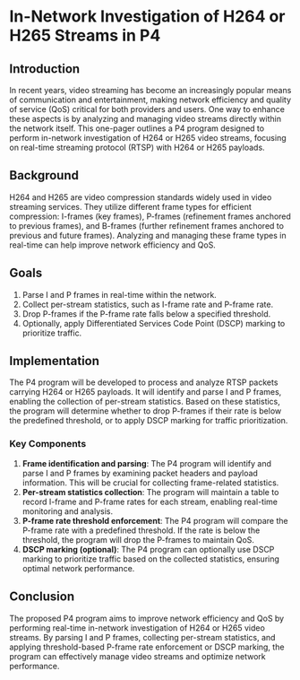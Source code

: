 # In-Network Investigation of H264 or H265 Streams in P4

## Introduction
In recent years, video streaming has become an increasingly popular means of communication and entertainment, making network efficiency and quality of service (QoS) critical for both providers and users. One way to enhance these aspects is by analyzing and managing video streams directly within the network itself. This one-pager outlines a P4 program designed to perform in-network investigation of H264 or H265 video streams, focusing on real-time streaming protocol (RTSP) with H264 or H265 payloads.

## Background
H264 and H265 are video compression standards widely used in video streaming services. They utilize different frame types for efficient compression: I-frames (key frames), P-frames (refinement frames anchored to previous frames), and B-frames (further refinement frames anchored to previous and future frames). Analyzing and managing these frame types in real-time can help improve network efficiency and QoS.

## Goals
1. Parse I and P frames in real-time within the network.
2. Collect per-stream statistics, such as I-frame rate and P-frame rate.
3. Drop P-frames if the P-frame rate falls below a specified threshold.
4. Optionally, apply Differentiated Services Code Point (DSCP) marking to prioritize traffic.

## Implementation
The P4 program will be developed to process and analyze RTSP packets carrying H264 or H265 payloads. It will identify and parse I and P frames, enabling the collection of per-stream statistics. Based on these statistics, the program will determine whether to drop P-frames if their rate is below the predefined threshold, or to apply DSCP marking for traffic prioritization.

### Key Components
1. **Frame identification and parsing**: The P4 program will identify and parse I and P frames by examining packet headers and payload information. This will be crucial for collecting frame-related statistics.
2. **Per-stream statistics collection**: The program will maintain a table to record I-frame and P-frame rates for each stream, enabling real-time monitoring and analysis.
3. **P-frame rate threshold enforcement**: The P4 program will compare the P-frame rate with a predefined threshold. If the rate is below the threshold, the program will drop the P-frames to maintain QoS.
4. **DSCP marking (optional)**: The P4 program can optionally use DSCP marking to prioritize traffic based on the collected statistics, ensuring optimal network performance.

## Conclusion
The proposed P4 program aims to improve network efficiency and QoS by performing real-time in-network investigation of H264 or H265 video streams. By parsing I and P frames, collecting per-stream statistics, and applying threshold-based P-frame rate enforcement or DSCP marking, the program can effectively manage video streams and optimize network performance.

